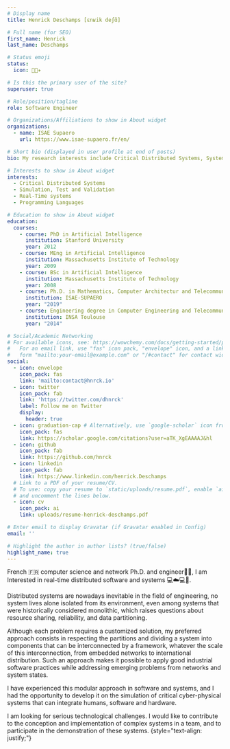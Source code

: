 ```yaml
---
# Display name
title: Henrick Deschamps [ɛnʁik deʃɑ̃]

# Full name (for SEO)
first_name: Henrick
last_name: Deschamps

# Status emoji
status:
  icon: 🧑‍💻✈️

# Is this the primary user of the site?
superuser: true

# Role/position/tagline
role: Software Engineer

# Organizations/Affiliations to show in About widget
organizations:
  - name: ISAE Supaero
    url: https://www.isae-supaero.fr/en/

# Short bio (displayed in user profile at end of posts)
bio: My research interests include Critical Distributed Systems, Systems Validation and Programming Languages

# Interests to show in About widget
interests:
  - Critical Distributed Systems
  - Simulation, Test and Validation
  - Real-Time systems
  - Programming Languages

# Education to show in About widget
education:
  courses:
    - course: PhD in Artificial Intelligence
      institution: Stanford University
      year: 2012
    - course: MEng in Artificial Intelligence
      institution: Massachusetts Institute of Technology
      year: 2009
    - course: BSc in Artificial Intelligence
      institution: Massachusetts Institute of Technology
      year: 2008
    - course: Ph.D. in Mathematics, Computer Architectur and Telecommunication Networks
      institution: ISAE-SUPAERO
      year: "2019"
    - course: Engineering degree in Computer Engineering and Telecommunication Networks
      institution: INSA Toulouse
      year: "2014"

# Social/Academic Networking
# For available icons, see: https://wowchemy.com/docs/getting-started/page-builder/#icons
#   For an email link, use "fas" icon pack, "envelope" icon, and a link in the
#   form "mailto:your-email@example.com" or "/#contact" for contact widget.
social:
  - icon: envelope
    icon_pack: fas
    link: 'mailto:contact@hnrck.io'
  - icon: twitter
    icon_pack: fab
    link: 'https://twitter.com/dhnrck'
    label: Follow me on Twitter
    display:
      header: true
  - icon: graduation-cap # Alternatively, use `google-scholar` icon from `ai` icon pack
    icon_pack: fas
    link: https://scholar.google.com/citations?user=aTK_XgEAAAAJ&hl
  - icon: github
    icon_pack: fab
    link: https://github.com/hnrck
  - icon: linkedin
    icon_pack: fab
    link: https://www.linkedin.com/henrick.Deschamps
  # Link to a PDF of your resume/CV.
  # To use: copy your resume to `static/uploads/resume.pdf`, enable `ai` icons in `params.yaml`,
  # and uncomment the lines below.
  - icon: cv
    icon_pack: ai
    link: uploads/resume-henrick-deschamps.pdf

# Enter email to display Gravatar (if Gravatar enabled in Config)
email: ''

# Highlight the author in author lists? (true/false)
highlight_name: true
---
```


French :fr: computer science and network Ph.D. and engineer:man:‍:computer:, I am Interested in real-time distributed software and systems :computer::cloud::computer::flight_departure:.

Distributed systems are nowadays inevitable in the field of engineering, no system lives alone isolated from its environment, even among systems that were historically considered monolithic, which raises questions about resource sharing, reliability, and data partitioning.

Although each problem requires a customized solution, my preferred approach consists in respecting the partitions and dividing a system into components that can be interconnected by a framework, whatever the scale of this interconnection, from embedded networks to international distribution.
Such an approach makes it possible to apply good industrial software practices while addressing emerging problems from networks and system states.

I have experienced this modular approach in software and systems, and I had the opportunity to develop it on the simulation of critical cyber-physical systems that can integrate humans, software and hardware.

I am looking for serious technological challenges.
I would like to contribute to the conception and implementation of complex systems in a team, and to participate in the demonstration of these systems.
{style="text-align: justify;"}
